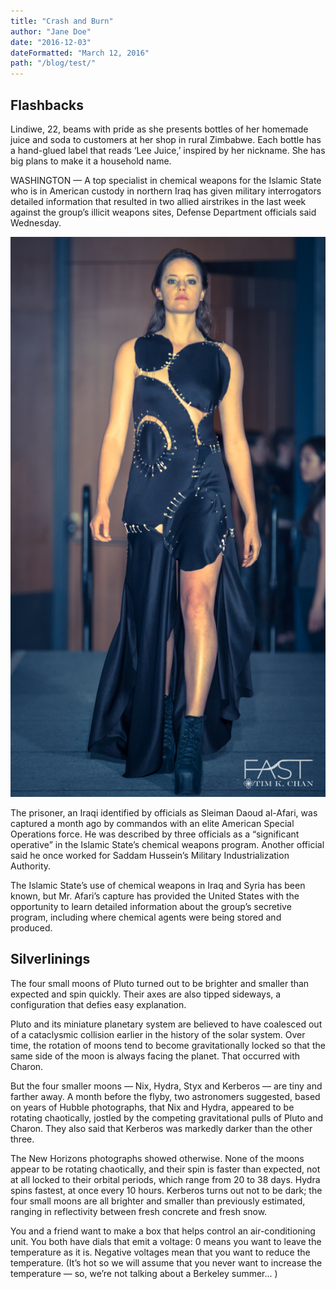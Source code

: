 ```yaml
---
title: "Crash and Burn"
author: "Jane Doe" 
date: "2016-12-03"
dateFormatted: "March 12, 2016"
path: "/blog/test/"
---
```


[logo]: /assets/suprasensory/1.jpg

## Flashbacks
<span class="preview">Lindiwe, 22, beams with pride as she presents bottles of her homemade juice and soda to customers at her shop in rural Zimbabwe. Each bottle has a hand-glued label that reads ‘Lee Juice,’ inspired by her nickname. She has big plans to make it a household name.</span>

WASHINGTON — A top specialist in chemical weapons for the Islamic State who is in American custody in northern Iraq has given military interrogators detailed information that resulted in two allied airstrikes in the last week against the group’s illicit weapons sites, Defense Department officials said Wednesday.

![alt text][logo]

The prisoner, an Iraqi identified by officials as Sleiman Daoud al-Afari, was captured a month ago by commandos with an elite American Special Operations force. He was described by three officials as a “significant operative” in the Islamic State’s chemical weapons program. Another official said he once worked for Saddam Hussein’s Military Industrialization Authority.

The Islamic State’s use of chemical weapons in Iraq and Syria has been known, but Mr. Afari’s capture has provided the United States with the opportunity to learn detailed information about the group’s secretive program, including where chemical agents were being stored and produced.

## Silverlinings
The four small moons of Pluto turned out to be brighter and smaller than expected and spin quickly. Their axes are also tipped sideways, a configuration that defies easy explanation.

Pluto and its miniature planetary system are believed to have coalesced out of a cataclysmic collision earlier in the history of the solar system. Over time, the rotation of moons tend to become gravitationally locked so that the same side of the moon is always facing the planet. That occurred with Charon.

But the four smaller moons — Nix, Hydra, Styx and Kerberos — are tiny and farther away. A month before the flyby, two astronomers suggested, based on years of Hubble photographs, that Nix and Hydra, appeared to be rotating chaotically, jostled by the competing gravitational pulls of Pluto and Charon. They also said that Kerberos was markedly darker than the other three.

The New Horizons photographs showed otherwise. None of the moons appear to be rotating chaotically, and their spin is faster than expected, not at all locked to their orbital periods, which range from 20 to 38 days. Hydra spins fastest, at once every 10 hours. Kerberos turns out not to be dark; the four small moons are all brighter and smaller than previously estimated, ranging in reflectivity between fresh concrete and fresh snow.

You and a friend want to make a box that helps control an air-conditioning unit. You both have dials that emit a voltage: 0 means you want to leave the temperature as it is. Negative voltages mean that you want to reduce the temperature. (It’s hot so we will assume that you never want to increase the temperature — so, we’re not talking about a Berkeley summer... )
